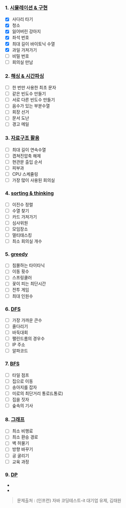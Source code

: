 ### 1. [시뮬레이션 & 구현](https://github.com/BBack-BBoo-Team/Problem_Solving/tree/master/advanced/%EC%8B%9C%EB%AE%AC%EB%A0%88%EC%9D%B4%EC%85%98%26%EA%B5%AC%ED%98%84)

- [X] 사다리 타기
- [X] 청소
- [X] 잃어버린 강아지
- [X] 좌석 번호
- [X] 최대 길이 바이토닉 수열
- [X] 과일 가져가기
- [ ] 비밀 번호
- [ ] 회의실 만남

### 2. [해싱 & 시간파싱](https://github.com/BBack-BBoo-Team/Problem_Solving/tree/master/advanced/%ED%95%B4%EC%8B%B1%26%EC%8B%9C%EA%B0%84%ED%8C%8C%EC%8B%B1)

- [ ] 한 번만 사용한 최초 문자
- [ ] 같은 빈도수 만들기
- [ ] 서로 다른 빈도수 만들기
- [ ] 음수가 있는 부분수열
- [ ] 회장 선거
- [ ] 문서 도난
- [ ] 경고 메일

### 3. [자료구조 활용](https://github.com/BBack-BBoo-Team/Problem_Solving/tree/master/advanced/%EC%9E%90%EB%A3%8C%EA%B5%AC%EC%A1%B0)

- [ ] 최대 길이 연속수열
- [ ] 겹쳐진압축 해제
- [ ] 현관문 출입 순서
- [ ] 피부과
- [ ] CPU 스케쥴링
- [ ] 가장 많이 사용된 회의실

### 4. [sorting & thinking](https://github.com/BBack-BBoo-Team/Problem_Solving/tree/master/advanced/%08Sorting%26Thinking)

- [ ] 이진수 정렬
- [ ] 수열 찾기
- [ ] 카드 가져가기
- [ ] 심사위원
- [ ] 모임장소
- [ ] 멀티태스킹
- [ ] 최소 회의실 개수

### 5. [greedy](https://github.com/BBack-BBoo-Team/Problem_Solving/blob/master/advanced/greedy/README.md)

- [ ] 침몰하는 타이타닉
- [ ] 이동 횟수
- [ ] 스프링쿨러
- [ ] 꽃이 피는 최단시간
- [ ] 전투 게임
- [ ] 최대 인원수

### 6. [DFS](https://github.com/BBack-BBoo-Team/Problem_Solving/tree/master/advanced/DFS)

- [ ] 가장 가까운 큰수
- [ ] 줄다리기
- [ ] 바둑대회
- [ ] 팰린드롬의 경우수
- [ ] IP 주소
- [ ] 알파코드

### 7. [BFS](https://github.com/BBack-BBoo-Team/Problem_Solving/tree/master/advanced/BFS)
- [ ] 타일 점프
- [ ] 집으로 이동
- [ ] 송아지를 잡자
- [ ] 미로의 최단거리 통로(L통로)
- [ ] 집을 짓자
- [ ] 숲속의 기사

### 8. [그래프](https://github.com/BBack-BBoo-Team/Problem_Solving/tree/master/advanced/%EA%B7%B8%EB%9E%98%ED%94%84)

- [ ] 최소 비행료
- [ ] 최소 환승 경로
- [ ] 벽 허물기
- [ ] 방향 바꾸기
- [ ] 공 굴리기
- [ ] 교육 과정

### 9. [DP](https://github.com/BBack-BBoo-Team/Problem_Solving/tree/master/advanced/DP)
-
-

> 문제출처 : (인프런) 자바 코딩테스트-it 대기업 유제, 김태원
